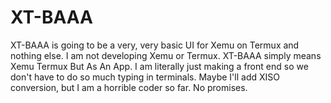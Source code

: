 # XT-BAAA
XT-BAAA is going to be a very, very basic UI for Xemu on Termux and nothing else. I am not developing Xemu or Termux. XT-BAAA simply means Xemu Termux But As An App. I am literally just making a front end so we don't have to do so much typing in terminals. Maybe I'll add XISO conversion, but I am a horrible coder so far. No promises.
